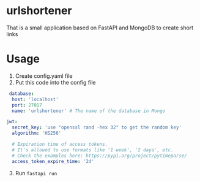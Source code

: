 
# urlshortener

That is a small application based on FastAPI and MongoDB to create short links

# Usage

1. Create config.yaml file
2. Put this code into the config file

```yaml
 database:
  host: 'localhost'
  port: 27017
  name: 'urlshortener' # The name of the database in Mongo

jwt:
  secret_key: 'use "openssl rand -hex 32" to get the random key'
  algorithm: 'HS256'

  # Expiration time of access tokens.
  # It's allowed to use formats like '1 week', '2 days', etc.
  # Check the examples here: https://pypi.org/project/pytimeparse/
  access_token_expire_time: '2d'
```
3. Run ```fastapi run```

